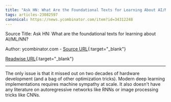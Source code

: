 ```yaml
---
title: "Ask HN: What Are the Foundational Texts for Learning About AI/ML/NN? (452980062)"
tags: articles-23082597
canonical: https://news.ycombinator.com/item?id=34312248
---
```


Source Title: Ask HN: What are the foundational texts for learning about AI/ML/NN?

Author: ycombinator.com - [Source URL](https://news.ycombinator.com/item?id=34312248){:target="_blank"}

[Readwise URL](https://readwise.io/open/452980062){:target="_blank"}

---

The only issue is that it missed out on two decades of hardware development (and a bag of other optimization tricks). Modern deep learning implementations requires machine sympathy at scale. It also doesn't have any literature on autoregressive networks like RNNs or image processing tricks like CNNs.
